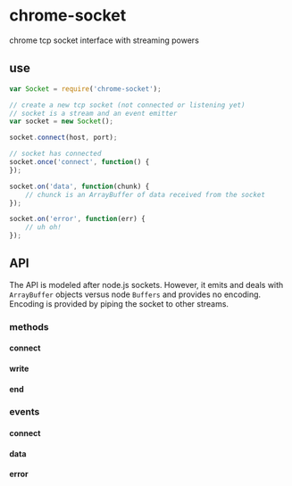 # chrome-socket

chrome tcp socket interface with streaming powers

## use

```javascript
var Socket = require('chrome-socket');

// create a new tcp socket (not connected or listening yet)
// socket is a stream and an event emitter
var socket = new Socket();

socket.connect(host, port);

// socket has connected
socket.once('connect', function() {
});

socket.on('data', function(chunk) {
    // chunck is an ArrayBuffer of data received from the socket
});

socket.on('error', function(err) {
    // uh oh!
});
```

## API

The API is modeled after node.js sockets. However, it emits and deals with `ArrayBuffer` objects versus node `Buffers` and provides no encoding. Encoding is provided by piping the socket to other streams.

### methods

#### connect

#### write

#### end

### events

#### connect

#### data

#### error

